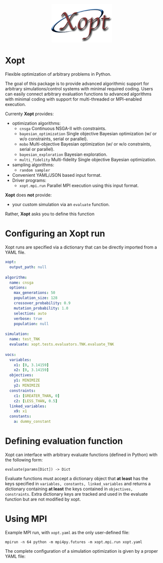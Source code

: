<div align="center">
  <img src="assets/Xopt-logo.png", width="200">
</div>




Xopt
===============

Flexible optimization of arbitrary problems in Python.

The goal of this package is to provide advanced algorithmic support for arbitrary 
simulations/control systems with minimal required coding. Users can easily connect 
arbitrary evaluation functions to advanced algorithms with minimal coding with 
support for multi-threaded or MPI-enabled execution.

Currenty **Xopt** provides:
- optimization algorithms:
  - `cnsga` Continuous NSGA-II with constraints.
  - `bayesian_optimization` Single objective Bayesian optimization (w/ or w/o constraints, serial or parallel).
  - `mobo` Multi-objective Bayesian optimization (w/ or w/o constraints, serial or parallel).
  - `bayesian_exploration` Bayesian exploration.
  - `multi_fidelity` Multi-fidelity Single objective Bayesian optimization.
- sampling algorithms:
  - `random sampler`
- Convenient YAML/JSON based input format.
- Driver programs:
  - `xopt.mpi.run` Parallel MPI execution using this input format.

 **Xopt** does **not** provide: 
- your custom simulation via an `evaluate` function.

Rather, **Xopt** asks you to define this function 

Configuring an Xopt run
===============
Xopt runs are specified via a dictionary that can be directly imported from a YAML file.

```yaml
xopt: 
  output_path: null

algorithm:
  name: cnsga
  options: 
    max_generations: 50 
    population_size: 128
    crossover_probability: 0.9
    mutation_probability: 1.0
    selection: auto
    verbose: true
    population: null
  
simulation: 
  name: test_TNK
  evaluate: xopt.tests.evaluators.TNK.evaluate_TNK  
  
vocs:
  variables: 
    x1: [0, 3.14159]
    x2: [0, 3.14159]
  objectives:
    y1: MINIMIZE 
    y2: MINIMIZE
  constraints:
    c1: [GREATER_THAN, 0]
    c2: [LESS_THAN, 0.5]
  linked_variables:
    x9: x1
  constants:
    a: dummy_constant
```


Defining evaluation function
===============
Xopt can interface with arbitrary evaluate functions (defined in Python) with the 
following form:
```
evaluate(params[Dict]) -> Dict
```
Evaluate functions must accept a dictionary object that **at least** has the keys 
specified in `variables, constants, linked_variables` and returns a dictionary 
containing **at least** the 
keys contained in `objectives, constraints`. Extra dictionary keys are tracked and 
used in the evaluate function but are not modified by xopt.

Using MPI
===============
Example MPI run, with `xopt.yaml` as the only user-defined file:
```b
mpirun -n 64 python -m mpi4py.futures -m xopt.mpi.run xopt.yaml
```

The complete configuration of a simulation optimization is given by a proper YAML file:


